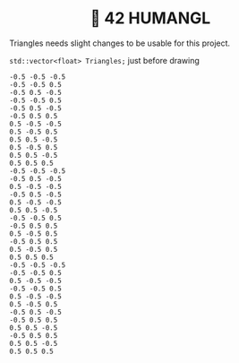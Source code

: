 <h1 align="center">📖 42 HUMANGL</h1>


Triangles needs slight changes to be usable for this project.

`std::vector<float> Triangles;` just before drawing

```
-0.5 -0.5 -0.5
-0.5 -0.5 0.5
-0.5 0.5 -0.5
-0.5 -0.5 0.5
-0.5 0.5 -0.5
-0.5 0.5 0.5
0.5 -0.5 -0.5
0.5 -0.5 0.5
0.5 0.5 -0.5
0.5 -0.5 0.5
0.5 0.5 -0.5
0.5 0.5 0.5
-0.5 -0.5 -0.5
-0.5 0.5 -0.5
0.5 -0.5 -0.5
-0.5 0.5 -0.5
0.5 -0.5 -0.5
0.5 0.5 -0.5
-0.5 -0.5 0.5
-0.5 0.5 0.5
0.5 -0.5 0.5
-0.5 0.5 0.5
0.5 -0.5 0.5
0.5 0.5 0.5
-0.5 -0.5 -0.5
-0.5 -0.5 0.5
0.5 -0.5 -0.5
-0.5 -0.5 0.5
0.5 -0.5 -0.5
0.5 -0.5 0.5
-0.5 0.5 -0.5
-0.5 0.5 0.5
0.5 0.5 -0.5
-0.5 0.5 0.5
0.5 0.5 -0.5
0.5 0.5 0.5
```